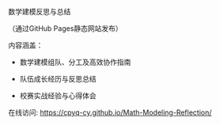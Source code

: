 数学建模反思与总结



（通过GitHub Pages静态网站发布）



内容涵盖：

- 数学建模组队、分工及高效协作指南

- 队伍成长经历与反思总结

- 校赛实战经验与心得体会



在线访问: https://cpyq-cy.github.io/Math-Modeling-Reflection/

